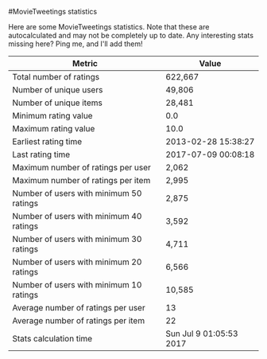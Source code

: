 #MovieTweetings statistics

Here are some MovieTweetings statistics. Note that these are autocalculated and may not be completely up to date. Any interesting stats missing here? Ping me, and I'll add them!

Metric | Value
--- | ---
Total number of ratings                 | 622,667
Number of unique users                  | 49,806
Number of unique items                  | 28,481
Minimum rating value                    | 0.0
Maximum rating value                    | 10.0
Earliest rating time                    | 2013-02-28 15:38:27
Last rating time                        | 2017-07-09 00:08:18
Maximum number of ratings per user      | 2,062
Maximum number of ratings per item      | 2,995
Number of users with minimum 50 ratings | 2,875
Number of users with minimum 40 ratings | 3,592
Number of users with minimum 30 ratings | 4,711
Number of users with minimum 20 ratings | 6,566
Number of users with minimum 10 ratings | 10,585
Average number of ratings per user      | 13
Average number of ratings per item      | 22
Stats calculation time                  | Sun Jul  9 01:05:53 2017

